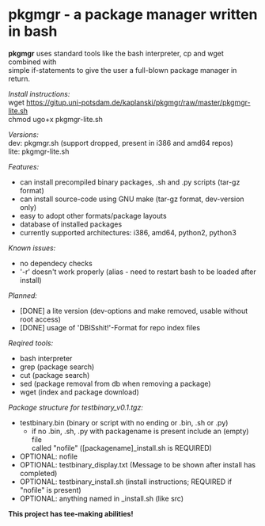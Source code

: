 # pkgmgr - a package manager written in bash

**pkgmgr** uses standard tools like the bash interpreter, cp and wget combined with  
simple if-statements to give the user a full-blown package manager in return.

*Install instructions:*  
wget https://gitup.uni-potsdam.de/kaplanski/pkgmgr/raw/master/pkgmgr-lite.sh  
chmod ugo+x pkgmgr-lite.sh

*Versions:*  
dev: pkgmgr.sh (support dropped, present in i386 and amd64 repos)  
lite: pkgmgr-lite.sh  

*Features:*
- can install precompiled binary packages, .sh and .py scripts (tar-gz format)  
- can install source-code using GNU make (tar-gz format, dev-version only)  
- easy to adopt other formats/package layouts  
- database of installed packages  
- currently supported architectures: i386, amd64, python2, python3

*Known issues:*
- no dependecy checks  
- '-r' doesn't work properly (alias - need to restart bash to be loaded after install)  

*Planned:*
- [DONE] a lite version (dev-options and make removed, usable without root access)  
- [DONE] usage of 'DBISshit!'-Format for repo index files  

*Reqired tools:*
- bash interpreter  
- grep (package search)  
- cut (package search)  
- sed (package removal from db when removing a package)  
- wget (index and package download)  

*Package structure for testbinary_v0.1.tgz:*
- testbinary.bin (binary or script with no ending or .bin, .sh or .py)  
  - if no .bin, .sh, .py with packagename is present include an (empty) file  
    called "nofile" ([packagename]_install.sh is REQUIRED)
- OPTIONAL: nofile
- OPTIONAL: testbinary_display.txt (Message to be shown after install has completed)  
- OPTIONAL: testbinary_install.sh (install instructions; REQUIRED if "nofile" is present)
- OPTIONAL: anything named in _install.sh (like src)

**This project has tee-making abilities!**
